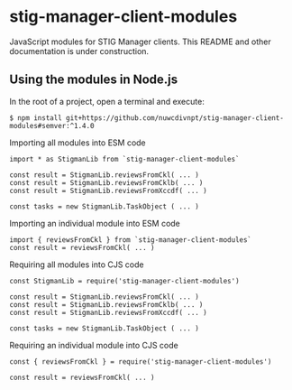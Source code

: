# stig-manager-client-modules
JavaScript modules for STIG Manager clients. This README and other documentation is under construction.

## Using the modules in Node.js
In the root of a project, open a terminal and execute:

```
$ npm install git+https://github.com/nuwcdivnpt/stig-manager-client-modules#semver:^1.4.0
```

Importing all modules into ESM code

```
import * as StigmanLib from `stig-manager-client-modules`

const result = StigmanLib.reviewsFromCkl( ... )
const result = StigmanLib.reviewsFromCklb( ... )
const result = StigmanLib.reviewsFromXccdf( ... )

const tasks = new StigmanLib.TaskObject ( ... )

```

Importing an individual module into ESM code

```
import { reviewsFromCkl } from `stig-manager-client-modules`
const result = reviewsFromCkl( ... )
```

Requiring all modules into CJS code

```
const StigmanLib = require('stig-manager-client-modules')

const result = StigmanLib.reviewsFromCkl( ... )
const result = StigmanLib.reviewsFromCklb( ... )
const result = StigmanLib.reviewsFromXccdf( ... )

const tasks = new StigmanLib.TaskObject ( ... )
```

Requiring an individual module into CJS code
```
const { reviewsFromCkl } = require('stig-manager-client-modules')

const result = reviewsFromCkl( ... )
```

## 






